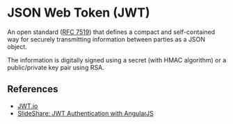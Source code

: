 # JSON Web Token (JWT)

An open standard ([RFC 7519](https://tools.ietf.org/html/rfc7519)) that defines a compact and self-contained way for securely transmitting information between parties as a JSON object.

The information is digitally signed using a secret (with HMAC algorithm) or a public/private key pair using RSA.

## References

-   [JWT.io](https://jwt.io)
-   [SlideShare: JWT Authentication with AngularJS](http://www.slideshare.net/robertjd/jwt-authentication-with-angularjs)
